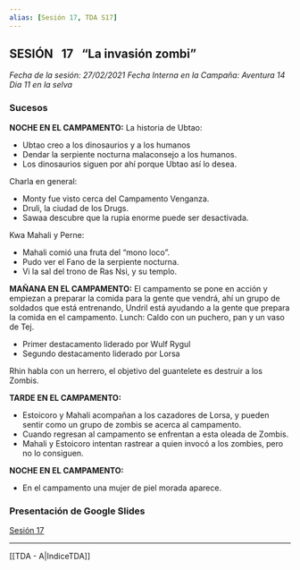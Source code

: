 ```yaml
---
alias: [Sesión 17, TDA S17]
---
```


## SESIÓN   17   “La invasión zombi” 

*Fecha de la sesión: 27/02/2021
Fecha Interna en la Campaña: Aventura 14 Dia 11 en la selva*

### Sucesos  

**NOCHE EN EL CAMPAMENTO:**
La historia de Ubtao:
-   Ubtao creo a los dinosaurios y a los humanos
-   Dendar la serpiente nocturna malaconsejo a los humanos.
-   Los dinosaurios siguen por ahí porque Ubtao así lo desea.
 
Charla en general:
- Monty fue visto cerca del Campamento Venganza.
- Druli, la ciudad de los Drugs.
- Sawaa descubre que la rupia enorme puede ser desactivada.
  
Kwa Mahali y Perne:
-   Mahali comió una fruta del “mono loco”. 
-   Pudo ver el Fano de la serpiente nocturna.
-   Vi la sal del trono de Ras Nsi, y su templo.
    
**MAÑANA EN EL CAMPAMENTO:**
El campamento se pone en acción y empiezan a preparar la comida para la gente que vendrá, ahí un grupo de soldados que está entrenando, Undril está ayudando a la gente que prepara la comida en el campamento. 
 Lunch: Caldo con un puchero, pan y un vaso de Tej.
-   Primer destacamento liderado por Wulf Rygul
-   Segundo destacamento liderado por Lorsa  

Rhin habla con un herrero, el objetivo del guantelete es destruir a los Zombis.  

**TARDE EN EL CAMPAMENTO:**
- Estoicoro y Mahali acompañan a los cazadores de Lorsa, y pueden sentir como un grupo de zombis se acerca al campamento.
- Cuando regresan al campamento se enfrentan a esta oleada de Zombis.
- Mahali y Estoicoro intentan rastrear a quien invocó a los zombies, pero no lo consiguen.

**NOCHE EN EL CAMPAMENTO:**
- En el campamento una mujer de piel morada aparece.

### Presentación de Google Slides
[Sesión 17](https://docs.google.com/presentation/d/1jghY4bht-tNUl-Nge4FHBEUpa_ATve16Dzv3icXVPPA/edit?usp=sharing)

---
[[TDA - A|IndiceTDA]]